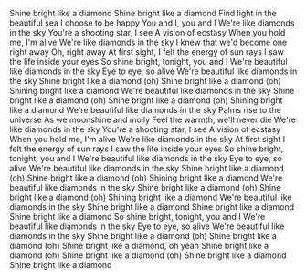 
Shine bright like a diamond
Shine bright like a diamond
Find light in the beautiful sea
I choose to be happy
You and I, you and I
We're like diamonds in the sky
You're a shooting star, I see
A vision of ecstasy
When you hold me, I'm alive
We're like diamonds in the sky
I knew that we'd become one right away
Oh, right away
At first sight, I felt the energy of sun rays
I saw the life inside your eyes
So shine bright, tonight, you and I
We're beautiful like diamonds in the sky
Eye to eye, so alive
We're beautiful like diamonds in the sky
Shine bright like a diamond (oh)
Shine bright like a diamond (oh)
Shining bright like a diamond
We're beautiful like diamonds in the sky
Shine bright like a diamond (oh)
Shine bright like a diamond (oh)
Shining bright like a diamond
We're beautiful like diamonds in the sky
Palms rise to the universe
As we moonshine and molly
Feel the warmth, we'll never die
We're like diamonds in the sky
You're a shooting star, I see
A vision of ecstasy
When you hold me, I'm alive
We're like diamonds in the sky
At first sight I felt the energy of sun rays
I saw the life inside your eyes
So shine bright, tonight, you and I
We're beautiful like diamonds in the sky
Eye to eye, so alive
We're beautiful like diamonds in the sky
Shine bright like a diamond (oh)
Shine bright like a diamond (oh)
Shining bright like a diamond
We're beautiful like diamonds in the sky
Shine bright like a diamond (oh)
Shine bright like a diamond (oh)
Shining bright like a diamond
We're beautiful like diamonds in the sky
Shine bright like a diamond
Shine bright like a diamond
Shine bright like a diamond
So shine bright, tonight, you and I
We're beautiful like diamonds in the sky
Eye to eye, so alive
We're beautiful like diamonds in the sky
Shine bright like a diamond (oh)
Shine bright like a diamond (oh)
Shine bright like a diamond, oh yeah
Shine bright like a diamond (oh)
Shine bright like a diamond (oh)
Shine bright like a diamond
Shine bright like a diamond
